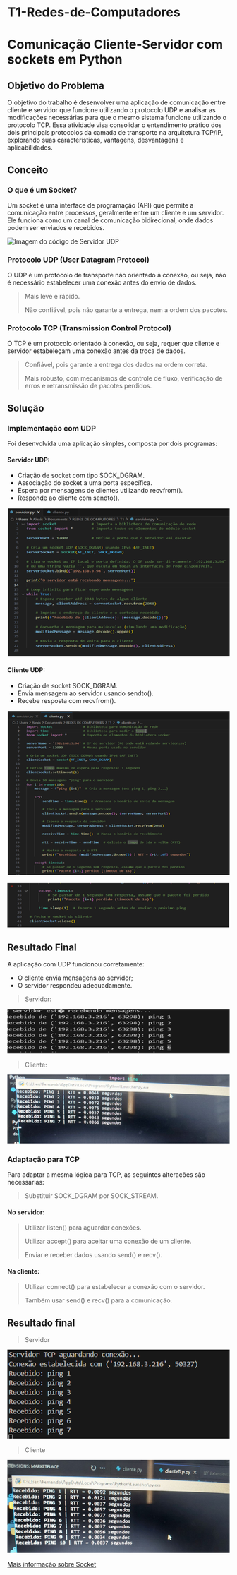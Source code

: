 # T1-Redes-de-Computadores
# Comunicação Cliente-Servidor com sockets em Python

## Objetivo do Problema
O objetivo do trabalho é desenvolver uma aplicação de comunicação entre cliente e servidor que funcione utilizando o protocolo UDP e analisar as modificações necessárias para que o mesmo sistema funcione utilizando o protocolo TCP. Essa atividade visa consolidar o entendimento prático dos dois principais protocolos da camada de transporte na arquitetura TCP/IP, explorando suas características, vantagens, desvantagens e aplicabilidades.

  ## Conceito
  ### O que é um Socket?
Um socket é uma interface de programação (API) que permite a comunicação entre processos, geralmente entre um cliente e um servidor. Ele funciona como um canal de comunicação bidirecional, onde dados podem ser enviados e recebidos.

![Imagem do código de Servidor UDP]()


### Protocolo UDP (User Datagram Protocol)
O UDP é um protocolo de transporte não orientado à conexão, ou seja, não é necessário estabelecer uma conexão antes do envio de dados. 
>	Mais leve e rápido.
>
>	Não confiável, pois não garante a entrega, nem a ordem dos pacotes.


### Protocolo TCP (Transmission Control Protocol)
O TCP é um protocolo orientado à conexão, ou seja, requer que cliente e servidor estabeleçam uma conexão antes da troca de dados. 
>	Confiável, pois garante a entrega dos dados na ordem correta.
>
>	Mais robusto, com mecanismos de controle de fluxo, verificação de erros e retransmissão de pacotes perdidos.

  ## Solução
### Implementação com UDP
Foi desenvolvida uma aplicação simples, composta por dois programas:
#### Servidor UDP:
*	Criação de socket com tipo SOCK_DGRAM.
*	Associação do socket a uma porta específica.
*	Espera por mensagens de clientes utilizando recvfrom().
*	Responde ao cliente com sendto().
  
![Imagem do código de Servidor UDP](https://github.com/AlexisSolis7/T1-Redes-de-Computadores/blob/main/Captura%20de%20tela%202025-05-27%20185624.png)


#### Cliente UDP:
*	Criação de socket SOCK_DGRAM.
*	Envia mensagem ao servidor usando sendto().
*	Recebe resposta com recvfrom().

![Imagem do código de Cliente UDP](https://github.com/AlexisSolis7/T1-Redes-de-Computadores/blob/main/Captura%20de%20tela%202025-05-27%20192942.png)


![Imagem do código de Cliente UDP](https://github.com/AlexisSolis7/T1-Redes-de-Computadores/blob/main/Captura%20de%20tela%202025-05-27%20193403.png) 

  ## Resultado Final
A aplicação com UDP funcionou corretamente:
* O cliente envia mensagens ao servidor;
*	O servidor respondeu adequadamente.

> Servidor:

![Resultado do servidor](https://github.com/AlexisSolis7/T1-Redes-de-Computadores/blob/main/Captura%20de%20tela%202025-06-09%20093254.png)

> Cliente:

![Resultado do Cliente](https://github.com/AlexisSolis7/T1-Redes-de-Computadores/blob/main/Captura%20de%20tela%202025-06-09%20092831.png)


### Adaptação para TCP
Para adaptar a mesma lógica para TCP, as seguintes alterações são necessárias:

> Substituir SOCK_DGRAM por SOCK_STREAM.

####  No servidor:
>	Utilizar listen() para aguardar conexões.
>
>	Utilizar accept() para aceitar uma conexão de um cliente.
>
>	Enviar e receber dados usando send() e recv().
>
####  Na cliente:
>	Utilizar connect() para estabelecer a conexão com o servidor.
>
>	Também usar send() e recv() para a comunicação.

## Resultado final
> Servidor

![Resultado do servidor](https://github.com/AlexisSolis7/T1-Redes-de-Computadores/blob/main/Captura%20de%20tela%202025-06-09%20094341.png)

> Cliente

![Resultado do servidor](https://github.com/AlexisSolis7/T1-Redes-de-Computadores/blob/main/Captura%20de%20tela%202025-06-09%20100128.png)




[Mais informação sobre Socket](https://docs.python.org/3/library/socket.html)
